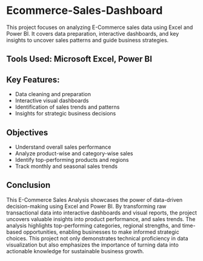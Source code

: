 # Ecommerce-Sales-Dashboard

This project focuses on analyzing E-Commerce sales data using Excel and Power BI. It covers data preparation, interactive dashboards, and key insights to uncover sales patterns and guide business strategies.

## Tools Used: Microsoft Excel, Power BI

## Key Features:
- Data cleaning and preparation
- Interactive visual dashboards
- Identification of sales trends and patterns
- Insights for strategic business decisions

## Objectives

- Understand overall sales performance
- Analyze product-wise and category-wise sales
- Identify top-performing products and regions
- Track monthly and seasonal sales trends

## Conclusion

This E-Commerce Sales Analysis showcases the power of data-driven decision-making using Excel and Power BI. By transforming raw transactional data into interactive dashboards and visual reports, the project uncovers valuable insights into product performance, and sales trends. The analysis highlights top-performing categories, regional strengths, and time-based opportunities, enabling businesses to make informed strategic choices. This project not only demonstrates technical proficiency in data visualization but also emphasizes the importance of turning data into actionable knowledge for sustainable business growth.
